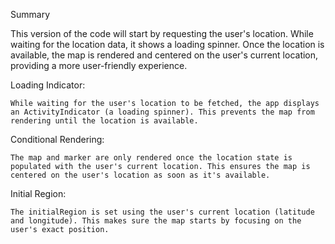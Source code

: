 Summary

This version of the code will start by requesting the user's location. While waiting for the location data, 
it shows a loading spinner. Once the location is available, the map is rendered and centered on the user's current location, 
providing a more user-friendly experience.

Loading Indicator:

    While waiting for the user's location to be fetched, the app displays an ActivityIndicator (a loading spinner). This prevents the map from rendering until the location is available.

Conditional Rendering:

    The map and marker are only rendered once the location state is populated with the user's current location. This ensures the map is centered on the user's location as soon as it's available.

Initial Region:

    The initialRegion is set using the user's current location (latitude and longitude). This makes sure the map starts by focusing on the user's exact position.

